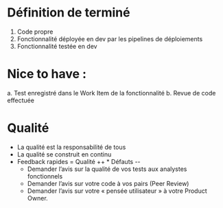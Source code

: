 
# Définition de terminé

1.	Code propre
2.	Fonctionnalité déployée en dev par les pipelines de déploiements
3.	Fonctionnalité testée en dev

# Nice to have :
a.	Test enregistré dans le Work Item de la fonctionnalité
b.	Revue de code effectuée

# Qualité
- La qualité est la responsabilité de tous
- La qualité se construit en continu
- Feedback rapides = Qualité ++ * Défauts --
    - Demander l’avis sur la qualité de vos tests aux analystes fonctionnels 
    - Demander l’avis sur votre code à vos pairs (Peer Review) 
    - Demander l’avis sur votre « pensée utilisateur » à votre Product Owner.

